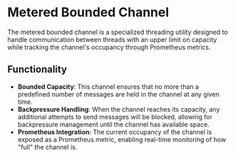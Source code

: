 # Metered Bounded Channel

The metered bounded channel is a specialized threading utility designed to handle communication between threads with an upper limit on capacity while tracking the channel's occupancy through Prometheus metrics.

## Functionality
- **Bounded Capacity**: This channel ensures that no more than a predefined number of messages are held in the channel at any given time.
- **Backpressure Handling**: When the channel reaches its capacity, any additional attempts to send messages will be blocked, allowing for backpressure management until the channel has available space.
- **Prometheus Integration**: The current occupancy of the channel is exposed as a Prometheus metric, enabling real-time monitoring of how "full" the channel is.